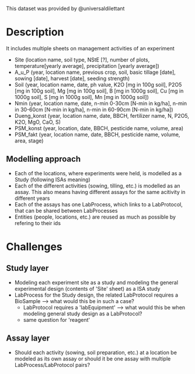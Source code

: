 This dataset was provided by @universaldilettant


# Description
It includes multiple sheets on management activities of an experiment
- Site (location name, soil type, NStE [?], number of plots, temperature[yearly average], precipitation [yearly average])
- A_u_P (year, location name, previous crop, soil, basic tillage [date], sowing [date], harvest [date], seeding strength)
- Soil (year, location name, date, ph value, K2O [mg in 100g soil], P2O5 [mg in 100g soil], Mg [mg in 100g soil], B [mg in 1000g soil], Cu [mg in 1000g soil], S [mg in 1000g soil], Mn [mg in 1000g soil])
- Nmin (year, location name, date, n-min 0-30cm [N-min in kg/ha], n-min in 30-60cm [N-min in kg/ha], n-min in 60-90cm [N-min in kg/ha])
- Dueng_konst (year, location name, date, BBCH, fertilizer name, N, P2O5, K2O, MgO, CaO, S)
- PSM_konst (year, location, date, BBCH, pesticide name, volume, area)
- PSM_fakt (year, location name, date, BBCH, pesticide name, volume, area, stage)

## Modelling approach
- Each of the locations, where experiments were held, is modelled as a Study (following ISAs meaning)
- Each of the different activities (sowing, tilling, etc.) is modelled as an assay. This also means having different assays for the same acitivity  in different years
- Each of the assays has one LabProcess, which links to a LabProtocol, that can be shared between LabProcesses
- Entities (people, locations, etc.) are reused as much as possible by refering to their ids

# Challenges
## Study layer
- Modeling each experiment site as a study and modeling the general experimental design (contents of 'Site' sheet) as a ISA study
- LabProcess for the Study design, the related LabProtocol requires a BioSample --> what would this be in such a case?
  - LabProtocol requires a 'labEquipment' --> what would this be when modeling general study design as a LabProtocol?
  - same question for 'reagent'

## Assay layer
- Should each activity (sowing, soil preparation, etc.) at a location be modeled as its own assay or should it be one assay with multiple LabProcess/LabProtocol pairs?
